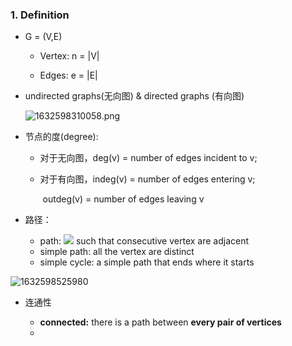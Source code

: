 ### 1. Definition

- G = (V,E)

  - Vertex: n = |V|

  - Edges: e = |E|

- undirected graphs(无向图) & directed graphs (有向图)

  ![1632598310058.png](https://i.loli.net/2021/09/26/CrOG5Mmofs7q4Ux.png)

- 节点的度(degree): 

  - 对于无向图，deg(v) = number of edges incident to v;

  - 对于有向图，indeg(v) = number of edges entering v; 

    ​			outdeg(v) = number of edges leaving v

- 路径：

  - path: <img src="http://chart.googleapis.com/chart?cht=tx&chl= (x_1,x_2...x_n)" style="border:none;"> such that consecutive vertex are adjacent
  - simple path: all the vertex are distinct
  - simple cycle: a simple path that ends where it starts

![1632598525980](C:\Users\zh-wa\AppData\Roaming\Typora\typora-user-images\1632598525980.png)

- 连通性

  - **connected:** there is a path between **every pair of vertices**
  - 
